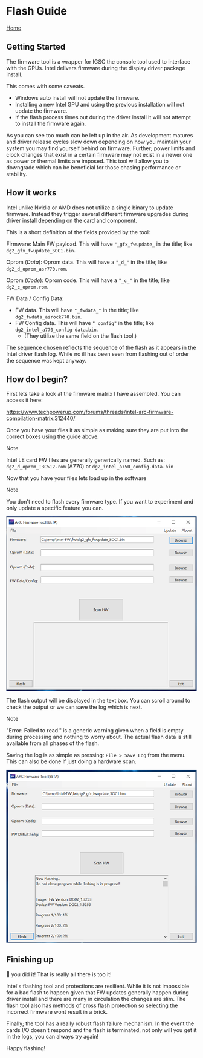 # Flash Guide
[Home](https://github.com/Solaris17/ARC-Firmware-Tool)

## Getting Started

The firmware tool is a wrapper for IGSC the console tool used to interface with the GPUs. Intel delivers firmware during the display driver package install.

This comes with some caveats.

+ Windows auto install will not update the firmware.
+ Installing a new Intel GPU and using the previous installation will not update the firmware.
+ If the flash process times out during the driver install it will not attempt to install the firmware again.

As you can see too much can be left up in the air. As development matures and driver release cycles slow down depending on how you maintain your system you may find yourself behind on firmware.
Further; power limits and clock changes that exist in a certain firmware may not exist in a newer one as power or thermal limits are imposed. This tool will allow you to downgrade which can be beneficial for those chasing performance or stability.

## How it works

Intel unlike Nvidia or AMD does not utilize a single binary to update firmware. Instead they trigger several different firmware upgrades during driver install depending on the card and component.

This is a short definition of the fields provided by the tool:

Firmware: Main FW payload. This will have ```"_gfx_fwupdate_``` in the title; like ```dg2_gfx_fwupdate_SOC1.bin```.

Oprom (*Data*): Oprom data. This will have a ```"_d_"``` in the title; like ```dg2_d_oprom_asr770.rom```.

Oprom (*Code*): Oprom code. This will have a ```"_c_"``` in the title; like ```dg2_c_oprom.rom```.

FW Data / Config Data: 
 - FW data. This will have ```"_fwdata_"``` in the title; like ```dg2_fwdata_asrock770.bin```.
 - FW Config data. This will have ```"_config"``` in the title; like ```dg2_intel_a770_config-data.bin```.
	- (They utilize the same field on the flash tool.)

The sequence chosen reflects the sequence of the flash as it appears in the Intel driver flash log. While no ill has been seen from flashing out of order the sequence was kept anyway.

## How do I begin?

First lets take a look at the firmware matrix I have assembled. You can access it here:

https://www.techpowerup.com/forums/threads/intel-arc-firmware-compilation-matrix.312440/

Once you have your files it as simple as making sure they are put into the correct boxes using the guide above.

> [!NOTE]
> Intel LE card FW files are generally generically named. Such as: ```dg2_d_oprom_IBC512.rom``` (A770) or ```dg2_intel_a750_config-data.bin``` 

Now that you have your files lets load up in the software
> [!NOTE]
> You don't need to flash every firmware type. If you want to experiment and only update a specific feature you can.

![alt text](https://github.com/Solaris17/ARC-Firmware-Tool/blob/beta/pictures/Flashing.gif?raw=true)

The flash output will be displayed in the text box. You can scroll around to check the output or we can save the log which is next.

> [!NOTE]
> "Error: Failed to read." is a generic warning given when a field is empty during processing and nothing to worry about. The actual flash data is still available from all phases of the flash.

Saving the log is as simple as pressing: ```File > Save Log``` from the menu. This can also be done if just doing a hardware scan.

![alt text](https://github.com/Solaris17/ARC-Firmware-Tool/blob/beta/pictures/Log-save.gif?raw=true)

## Finishing up

:tada: you did it! That is really all there is too it!

Intel's flashing tool and protections are resilient. While it is not impossible for a bad flash to happen given that FW updates generally happen during driver install and there are many in circulation the changes are slim.
The flash tool also has methods of cross flash protection so selecting the incorrect firmware wont result in a brick.

Finally; the tool has a really robust flash failure mechanism. In the event the cards I/O doesn't respond and the flash is terminated, not only will you get it in the logs, you can always try again!

Happy flashing!